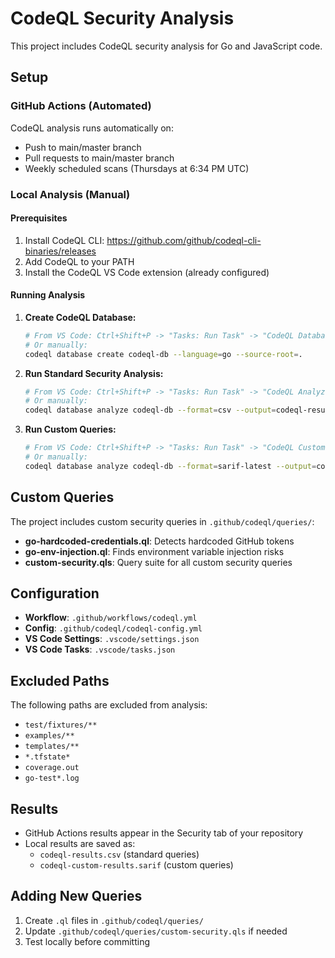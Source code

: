 # CodeQL Security Analysis

This project includes CodeQL security analysis for Go and JavaScript code.

## Setup

### GitHub Actions (Automated)
CodeQL analysis runs automatically on:
- Push to main/master branch
- Pull requests to main/master branch  
- Weekly scheduled scans (Thursdays at 6:34 PM UTC)

### Local Analysis (Manual)

#### Prerequisites
1. Install CodeQL CLI: https://github.com/github/codeql-cli-binaries/releases
2. Add CodeQL to your PATH
3. Install the CodeQL VS Code extension (already configured)

#### Running Analysis

1. **Create CodeQL Database:**
   ```bash
   # From VS Code: Ctrl+Shift+P -> "Tasks: Run Task" -> "CodeQL Database Create"
   # Or manually:
   codeql database create codeql-db --language=go --source-root=.
   ```

2. **Run Standard Security Analysis:**
   ```bash
   # From VS Code: Ctrl+Shift+P -> "Tasks: Run Task" -> "CodeQL Analyze"  
   # Or manually:
   codeql database analyze codeql-db --format=csv --output=codeql-results.csv codeql/go-queries/security
   ```

3. **Run Custom Queries:**
   ```bash
   # From VS Code: Ctrl+Shift+P -> "Tasks: Run Task" -> "CodeQL Custom Queries"
   # Or manually:
   codeql database analyze codeql-db --format=sarif-latest --output=codeql-custom-results.sarif .github/codeql/queries/
   ```

## Custom Queries

The project includes custom security queries in `.github/codeql/queries/`:

- **go-hardcoded-credentials.ql**: Detects hardcoded GitHub tokens
- **go-env-injection.ql**: Finds environment variable injection risks
- **custom-security.qls**: Query suite for all custom security queries

## Configuration

- **Workflow**: `.github/workflows/codeql.yml`
- **Config**: `.github/codeql/codeql-config.yml`
- **VS Code Settings**: `.vscode/settings.json`
- **VS Code Tasks**: `.vscode/tasks.json`

## Excluded Paths

The following paths are excluded from analysis:
- `test/fixtures/**`
- `examples/**`
- `templates/**`
- `*.tfstate*`
- `coverage.out`
- `go-test*.log`

## Results

- GitHub Actions results appear in the Security tab of your repository
- Local results are saved as:
  - `codeql-results.csv` (standard queries)
  - `codeql-custom-results.sarif` (custom queries)

## Adding New Queries

1. Create `.ql` files in `.github/codeql/queries/`
2. Update `.github/codeql/queries/custom-security.qls` if needed
3. Test locally before committing
